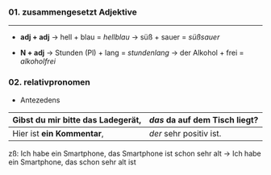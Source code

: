 
### 01. zusammengesetzt Adjektive
---------------------------------------------------------------------------

- **adj + adj**
-> hell + blau = *hellblau*
-> süß + sauer =  *süßsauer*

- **N + adj**
-> Stunden (Pl) + lang = *stundenlang*
-> der Alkohol + frei = *alkoholfrei*


### 02. relativpronomen

- Antezedens

| Gibst du mir bitte **das Ladegerät**, | *das* da auf dem Tisch liegt? |
| :------------------------------------ | :---------------------------- |
| Hier ist **ein Kommentar**,           | *der* sehr positiv ist.       |

zß: Ich habe ein Smartphone, das Smartphone ist schon sehr alt
-> Ich habe ein Smartphone, das schon sehr alt ist
